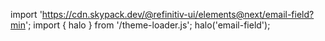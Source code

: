 <!--
type: template
name: email-field
-->

import 'https://cdn.skypack.dev/@refinitiv-ui/elements@next/email-field?min';
import { halo } from '/theme-loader.js';
halo('email-field');
